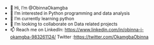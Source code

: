 - 👋 Hi, I’m @ObinnaOkamgba
- 👀 I’m interested in Python programming and data analysis
- 🌱 I’m currently learning python
- 💞️ I’m looking to collaborate on Data related projects
- 📫 Reach me on LinkedIn: https://www.linkedin.com/in/obinna-i-okamgba-983261124/ Twitter :https://twitter.com/OkamgbaObinna

<!---
Obinnaokamgba/Obinnaokamgba is a ✨ special ✨ repository because its `README.md` (this file) appears on your GitHub profile.
You can click the Preview link to take a look at your changes.
--->
